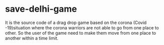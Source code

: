 # save-delhi-game
It is the source code of a drag drop game based on the corona (Covid -19)situation where the corona warriors are not able to go from one place to other. So the user of the game need to make them move from one place to another within a time limit.
